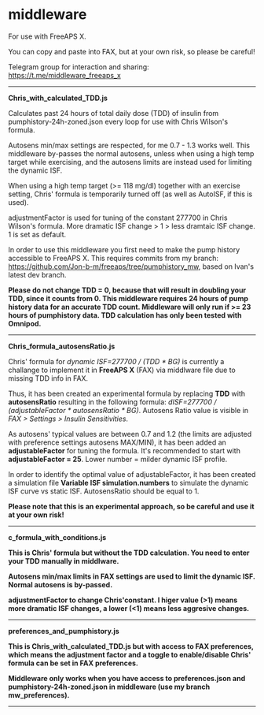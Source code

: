 # middleware
For use with FreeAPS X.

You can copy and paste into FAX, but at your own risk, so please be careful!

Telegram group for interaction and sharing:
https://t.me/middleware_freeaps_x


---------------------------------------
<B> Chris_with_calculated_TDD.js </B>

Calculates past 24 hours of total daily dose (TDD) of insulin from pumphistory-24h-zoned.json every loop for use with Chris Wilson's formula. 

Autosens min/max settings are respected, for me 0.7 - 1.3 works well. This middleware by-passes the normal autosens, unless when using a high temp target while exercising, and the autosens limits are instead used for limiting the dynamic ISF. 

When using a high temp target (>= 118 mg/dl) together with an exercise setting, Chris' formula is temporarily turned off (as well as AutoISF, if this is used). 

adjustmentFactor is used for tuning of the constant 277700 in Chris Wilson's formula. More  dramatic ISF change > 1 > less dramtaic ISF change. 1 is set as default. 

In order to use this middleware you first need to make the pump history accessible to FreeAPS X. This requires commits from my branch: https://github.com/Jon-b-m/freeaps/tree/pumphistory_mw, based on Ivan's latest dev branch.

<B>Please do not change TDD = 0, because that will result in doubling your TDD, since it counts from 0. This middleware requires 24 hours of pump history data for an accurate TDD count. Middleware will only run if >= 23 hours of pumphistory data. TDD calculation has only been tested with Omnipod. </B>

---------------------------------------
<B> Chris_formula_autosensRatio.js </B>

Chris' formula for <I>dynamic ISF=277700 / (TDD * BG)</I> is currently a challange to implement it in <B>FreeAPS X</B> (FAX) via middlware file due to missing TDD info in FAX.

Thus, it has been created an experimental formula by replacing <B>TDD</B> with <B>autosensRatio</B> resulting in the following formula: <I>dISF=277700 / (adjustableFactor * autosensRatio * BG)</I>. Autosens Ratio value is visible in <I>FAX > Settings > Insulin Sensitivities</I>. 

As autosens' typical values are between 0.7 and 1.2 (the limits are adjusted with preference settings autosens MAX/MIN), it has been added an <B>adjustableFactor</B> for tuning the formula. It's recommended to start with <B>adjustableFactor = 25</B>. Lower number = milder dynamic ISF profile.

In order to identify the optimal value of adjustableFactor, it has been created a simulation file <B>Variable ISF simulation.numbers</B> to simulate the dynamic ISF curve vs static ISF. AutosensRatio should be equal to 1. 

<B>Please note that this is an experimental approach, so be careful and use it at your own risk!</B>

---------------------------------------
<B> c_formula_with_conditions.js <B> 
  
 This is Chris' formula but without the TDD calculation. You need to enter your TDD manually in middlware. 
  
 Autosens min/max limits in FAX settings are used to limit the dynamic ISF. Normal autosens is by-passed.
 
 adjustmentFactor to change Chris'constant. I higer value (>1) means more dramatic ISF changes, a lower (<1) means less aggresive changes. 
                                                                                                             
---------------------------------------                                                                                                            
<B> preferences_and_pumphistory.js <B>
  
 This is Chris_with_calculated_TDD.js but with access to FAX preferences, which means the adjustment factor and a toggle to enable/disable Chris' formula can be set  in FAX preferences.
  
Middleware only works when you have access to preferences.json and pumphistory-24h-zoned.json in middleware (use my branch mw_preferences).
  
---------------------------------------
